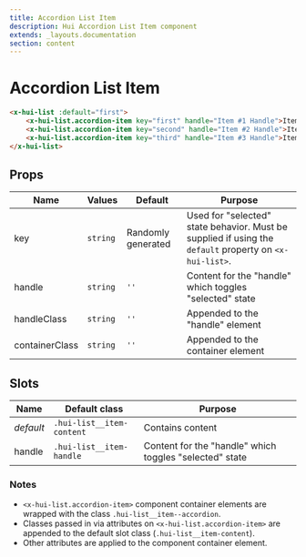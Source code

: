 ```yaml
---
title: Accordion List Item
description: Hui Accordion List Item component
extends: _layouts.documentation
section: content
---
```


# Accordion List Item

```html
<x-hui-list :default="first">
    <x-hui-list.accordion-item key="first" handle="Item #1 Handle">Item #1 Content</x-hui-list.accordion-item>
    <x-hui-list.accordion-item key="second" handle="Item #2 Handle">Item #2 Content</x-hui-list.accordion-item>
    <x-hui-list.accordion-item key="third" handle="Item #3 Handle">Item #3 Content</x-hui-list.accordion-item>
</x-hui-list>
```

## Props
| Name | Values | Default | Purpose |
|---|---|---|---|
| key | `string` | Randomly generated | Used for "selected" state behavior. Must be supplied if using the `default` property on `<x-hui-list>`. |
| handle | `string` | `''` | Content for the "handle" which toggles "selected" state  |
| handleClass | `string` | `''` | Appended to the "handle" element |
| containerClass | `string` | `''` | Appended to the container element |

## Slots
| Name | Default class | Purpose |
|---|---|---|
| _default_ | `.hui-list__item-content` | Contains content |
| handle | `.hui-list__item-handle` | Content for the "handle" which toggles "selected" state |

### Notes
* `<x-hui-list.accordion-item>` component container elements are wrapped with the class `.hui-list__item--accordion`.
* Classes passed in via attributes on `<x-hui-list.accordion-item>` are appended to the default slot class (`.hui-list__item-content`).
* Other attributes are applied to the component container element.